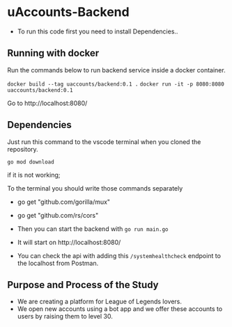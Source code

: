 # uAccounts-Backend

- To run this code first you need to install Dependencies..

## Running with docker

Run the commands below to run backend service inside a docker container.

`docker build --tag uaccounts/backend:0.1 .`
`docker run -it -p 8080:8080 uaccounts/backend:0.1`

Go to http://localhost:8080/

## Dependencies

Just run this command to the vscode terminal when you cloned the repository.

` go mod download `

if it is not working;

To the terminal you should write those commands separately

- go get "github.com/gorilla/mux"
- go get "github.com/rs/cors"

- Then you can start the backend with ` go run main.go `
- It will start on http://localhost:8080/
- You can check the api with adding this `/systemhealthcheck` endpoint to the localhost from Postman. 

## Purpose and Process of the Study

- We are creating a platform for League of Legends lovers.
- We open new accounts using a bot app and we offer these accounts to users by raising them to level 30.

